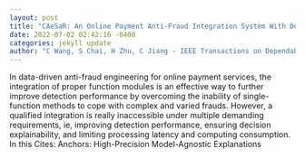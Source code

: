 ```yaml
--- 
layout: post 
title: "CAeSaR: An Online Payment Anti-Fraud Integration System With Decision Explainability" 
date: 2022-07-02 02:42:16 -0400 
categories: jekyll update 
author: "C Wang, S Chai, H Zhu, C Jiang - IEEE Transactions on Dependable and Secure , 2022" 
--- 
```

In data-driven anti-fraud engineering for online payment services, the integration of proper function modules is an effective way to further improve detection performance by overcoming the inability of single-function methods to cope with complex and varied frauds. However, a qualified integration is really inaccessible under multiple demanding requirements, ie, improving detection performance, ensuring decision explainability, and limiting processing latency and computing consumption. In this Cites: Anchors: High-Precision Model-Agnostic Explanations